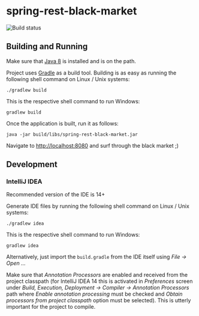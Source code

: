 # spring-rest-black-market

![Build status](https://travis-ci.org/vtsukur/spring-rest-black-market.svg?branch=master)

## Building and Running

Make sure that [Java 8](http://www.oracle.com/technetwork/java/javase/downloads/jdk8-downloads-2133151.html) is installed and is on the path.

Project uses [Gradle](http://gradle.org/) as a build tool. Building is as easy as running the following shell command on Linux / Unix systems:

    ./gradlew build

This is the respective shell command to run Windows:

    gradlew build

Once the application is built, run it as follows:

    java -jar build/libs/spring-rest-black-market.jar

Navigate to [http://localhost:8080](http://localhost:8080) and surf through the black market ;)

## Development

### IntelliJ IDEA

Recommended version of the IDE is 14+

Generate IDE files by running the following shell command on Linux / Unix systems:

    ./gradlew idea

This is the respective shell command to run Windows:

    gradlew idea

Alternatively, just import the `build.gradle` from the IDE itself using *File -> Open ...*

Make sure that *Annotation Processors* are enabled and received from the project classpath
(for IntelliJ IDEA 14 this is activated in
*Preferences* screen under *Build, Execution, Deployment -> Compiler -> Annotation Processors*
path where *Enable annotation processing* must be checked and
*Obtain processors from project classpath* option must be selected).
This is utterly important for the project to compile.
